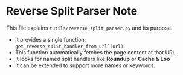 # Reverse Split Parser Note

This file explains `tutils/reverse_split_parser.py` and its purpose.

- It provides a single function: ``get_reverse_split_handler_from_url`(url)``.
- This function automatically fetches the page content at that URL.
- It looks for named split handlers like **Roundup** or **Cache & Loo**
- It can be extended to support more names or keywords.